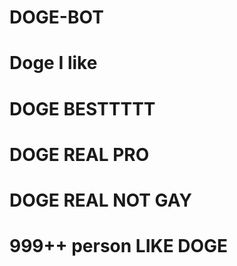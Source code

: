 # DOGE-BOT
# Doge I like
# DOGE BESTTTTT
# DOGE REAL PRO
# DOGE REAL NOT GAY
# 999++ person LIKE DOGE
